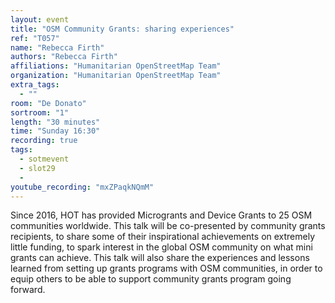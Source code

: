 ```yaml
---
layout: event
title: "OSM Community Grants: sharing experiences"
ref: "T057"
name: "Rebecca Firth"
authors: "Rebecca Firth"
affiliations: "Humanitarian OpenStreetMap Team"
organization: "Humanitarian OpenStreetMap Team"
extra_tags:
  - ""
room: "De Donato"
sortroom: "1"
length: "30 minutes"
time: "Sunday 16:30"
recording: true
tags:
  - sotmevent
  - slot29
  - 
youtube_recording: "mxZPaqkNQmM"
---
```

Since 2016, HOT has provided Microgrants and Device Grants to 25 OSM communities worldwide. This talk will be co-presented by community grants recipients, to share some of their inspirational achievements on extremely little funding, to spark interest in the global OSM community on what mini grants can achieve. This talk will also share the experiences and lessons learned from setting up grants programs with OSM communities, in order to equip others to be able to support community grants program going forward.